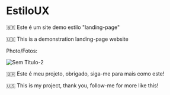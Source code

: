 # EstiloUX

🇧🇷 Este é um site demo estilo "landing-page" 

🇺🇸 This is a demonstration landing-page website

Photo/Fotos:

![Sem Título-2](https://user-images.githubusercontent.com/61918994/127915724-bc02872a-838a-4168-97c0-e5a99c6e1551.jpg)

🇧🇷 Este é meu projeto, obrigado, siga-me para mais como este!

🇺🇸 This is my project, thank you, follow-me for more like this!
